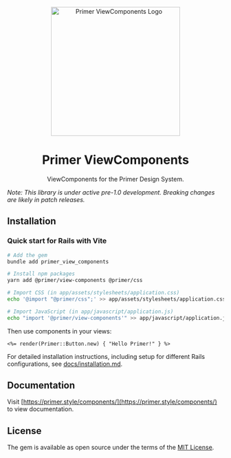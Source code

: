 <p align="center">
  <img width="300px" alt="Primer ViewComponents Logo" src="/static/assets/view-components.svg">
</p>

<h1 align="center">Primer ViewComponents</h1>

<p align="center">ViewComponents for the Primer Design System.</p>

_Note: This library is under active pre-1.0 development. Breaking changes are likely in patch releases._

## Installation

### Quick start for Rails with Vite

```bash
# Add the gem
bundle add primer_view_components

# Install npm packages
yarn add @primer/view-components @primer/css

# Import CSS (in app/assets/stylesheets/application.css)
echo '@import "@primer/css";' >> app/assets/stylesheets/application.css

# Import JavaScript (in app/javascript/application.js)  
echo "import '@primer/view-components'" >> app/javascript/application.js
```

Then use components in your views:

```erb
<%= render(Primer::Button.new) { "Hello Primer!" } %>
```

For detailed installation instructions, including setup for different Rails configurations, see [docs/installation.md](docs/installation.md).

## Documentation

Visit [https://primer.style/components/](https://primer.style/components/) to view documentation.

## License

The gem is available as open source under the terms of the [MIT License](https://opensource.org/licenses/MIT).

